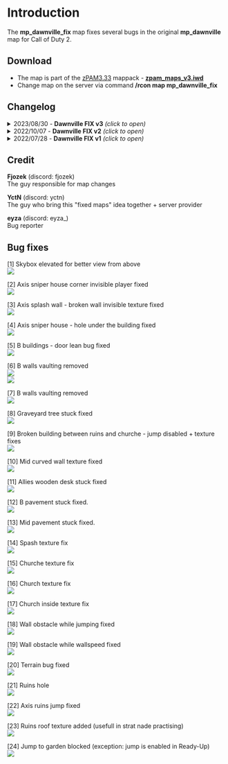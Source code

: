 # Introduction

The **mp_dawnville_fix** map fixes several bugs in the original **mp_dawnville** map for Call of Duty 2.

## Download
- The map is part of the [zPAM3.33](https://github.com/eyza-cod2/zpam3) mappack - **[zpam_maps_v3.iwd](https://github.com/eyza-cod2/zpam3/raw/abbc16d244a820aa08372d4238cb53062f90ced0/zip/main/zpam_maps_v3.iwd)**
- Change map on the server via command **/rcon map mp_dawnville_fix**

## Changelog

<details><summary>2023/08/30 - <b>Dawnville FIX v3</b> <i>(click to open)</i></summary>
<p>

- [24] Jump to garden blocked (exception: jump is enabled in Ready-Up)
- Added support for aim trainer
<br><br><br><br>
</p>
</details>

<details><summary>2022/10/07 - <b>Dawnville FIX v2</b> <i>(click to open)</i></summary>
<p>

- Updated screenshots
- [20] Terrain bug fixed
- [21] Ruins hole
- [22] Axis ruins jump fixed
- [23] Ruins roof texture added (usefull in strat nade practising)
<br><br><br><br>
</p>
</details>

<details><summary>2022/07/28 - <b>Dawnville FIX v1</b> <i>(click to open)</i></summary>
<p>

- [1] Skybox elevated for better view from above
- [2] Axis sniper house corner invisible player fixed
- [3] Axis splash wall - broken wall invisible texture fixed
- [4] Axis sniper house - hole under the building fixed
- [5] B buildings - door lean bug fixed
- [6] B walls vaulting removed
- [7] B walls vaulting removed
- [8] Graveyard tree stuck fixed
- [9] Broken building between ruins and churche - jump disabled + texture fixes
- [10] Mid curved wall texture fixed
- [11] Allies wooden desk stuck fixed
- [12] B pavement stuck fixed.
- [13] Mid pavement stuck fixed.
- [14] Spash texture fix
- [15] Churche texture fix
- [16] Church texture fix
- [17] Church inside texture fix
- [18] Wall obstacle while jumping fixed
- [19] Wall obstacle while wallspeed fixed
<br><br><br><br>
</p>
</details>


## Credit
**Fjozek** (discord: fjozek)<br>
The guy responsible for map changes

**YctN** (discord: yctn)<br>
The guy who bring this "fixed maps" idea together + server provider

**eyza** (discord: eyza_)<br>
Bug reporter


## Bug fixes
[1] Skybox elevated for better view from above<br>
<a href="/images/dawnville_skybox.png"><img src="/images/dawnville_skybox.png" /></a><br>

[2] Axis sniper house corner invisible player fixed <br>
<a href="/images/dawnville_axis_house_window_bug.png"><img src="/images/dawnville_axis_house_window_bug.png" /></a><br>

[3] Axis splash wall - broken wall invisible texture fixed<br>
<a href="/images/dawnville_axis_mg_invisible_wall.png"><img src="/images/dawnville_axis_mg_invisible_wall.png" /></a><br>

[4] Axis sniper house - hole under the building fixed <br>
<a href="/images/dawnville_axis_house_transparency.png"><img src="/images/dawnville_axis_house_transparency.png" /></a><br>

[5] B buildings - door lean bug fixed<br>
<a href="/images/dawnville_b_transparent_doorways.png"><img src="/images/dawnville_b_transparent_doorways.png" /></a><br>

[6] B walls vaulting removed<br>
<a href="/images/dawnville_b_vaulting.png"><img src="/images/dawnville_b_vaulting.png" /></a><br>
<a href="/images/dawnville_b_vaulting_2.png"><img src="/images/dawnville_b_vaulting_2.png" /></a><br>

[7] B walls vaulting removed<br>
<a href="/images/dawnville_b_vaulting_3.png"><img src="/images/dawnville_b_vaulting_3.png" /></a><br>

[8] Graveyard tree stuck fixed<br>
<a href="/images/dawnville_cementry_tree_stuck.png"><img src="/images/dawnville_cementry_tree_stuck.png" /></a><br>

[9] Broken building between ruins and churche - jump disabled + texture fixes<br>
<a href="/images/dawnville_jump.png"><img src="/images/dawnville_jump.png" /></a><br>

[10] Mid curved wall texture fixed<br>
<a href="/images/dawnville_curvedwall_missing_texture.png"><img src="/images/dawnville_curvedwall_missing_texture.png" /></a><br>

[11] Allies wooden desk stuck fixed<br>
<a href="/images/dawnville_desk.png"><img src="/images/dawnville_desk.png" /></a><br>

[12] B pavement stuck fixed.<br>
<a href="/images/dawnville_b_pavement_stuck.png"><img src="/images/dawnville_b_pavement_stuck.png" /></a><br>

[13] Mid pavement stuck fixed.<br>
<a href="/images/dawnville_middle_pavement_stuck.png"><img src="/images/dawnville_middle_pavement_stuck.png" /></a><br>

[14] Spash texture fix<br>
<a href="/images/dawnville_axis_mg_terrain.png"><img src="/images/dawnville_axis_mg_terrain.png" /></a><br>

[15] Churche texture fix<br>
<a href="/images/dawnville_church_terrain_bug.png"><img src="/images/dawnville_church_terrain_bug.png" /></a><br>

[16] Church texture fix<br>
<a href="/images/dawnville_church_missing_texture.png"><img src="/images/dawnville_church_missing_texture.png" /></a><br>

[17] Church inside texture fix<br>
<a href="/images/dawnville_church_missing_texture2.png"><img src="/images/dawnville_church_missing_texture2.png" /></a><br>

[18] Wall obstacle while jumping fixed<br>
<a href="/images/dawnville_wall_obstacle_1.png"><img src="/images/dawnville_wall_obstacle_1.png" /></a><br>

[19] Wall obstacle while wallspeed fixed<br>
<a href="/images/dawnville_wall_obstacle_2.png"><img src="/images/dawnville_wall_obstacle_2.png" /></a><br>

[20] Terrain bug fixed<br>
<a href="/images/dawnville_midhouse_terrain.png"><img src="/images/dawnville_midhouse_terrain.png" /></a><br>

[21] Ruins hole<br>
<a href="/images/dawnville_ruins_hole.png"><img src="/images/dawnville_ruins_hole.png" /></a><br>

[22] Axis ruins jump fixed<br>
<a href="/images/dawnville_axis_small_ruins_jump.png"><img src="/images/dawnville_axis_small_ruins_jump.png"/></a><br>

[23] Ruins roof texture added (usefull in strat nade practising)<br>
<a href="/images/dawnville_ruins_roof_texture.png"><img src="/images/dawnville_ruins_roof_texture.png"/></a><br>

[24] Jump to garden blocked (exception: jump is enabled in Ready-Up) <br>
<a href="/images/dawnville_jump_garden.png"><img src="/images/dawnville_jump_garden.png"/></a><br>

